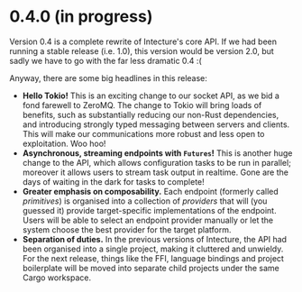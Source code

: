 # 0.4.0 (in progress)

Version 0.4 is a complete rewrite of Intecture's core API. If we had been running a stable release (i.e. 1.0), this version would be version 2.0, but sadly we have to go with the far less dramatic 0.4 :(

Anyway, there are some big headlines in this release:

- **Hello Tokio!** This is an exciting change to our socket API, as we bid a fond farewell to ZeroMQ. The change to Tokio will bring loads of benefits, such as substantially reducing our non-Rust dependencies, and introducing strongly typed messaging between servers and clients. This will make our communications more robust and less open to exploitation. Woo hoo!
- **Asynchronous, streaming endpoints with `Futures`!** This is another huge change to the API, which allows configuration tasks to be run in parallel; moreover it allows users to stream task output in realtime. Gone are the days of waiting in the dark for tasks to complete!
- **Greater emphasis on composability.** Each endpoint (formerly called _primitives_) is organised into a collection of _providers_ that will (you guessed it) provide target-specific implementations of the endpoint. Users will be able to select an endpoint provider manually or let the system choose the best provider for the target platform.
- **Separation of duties.** In the previous versions of Intecture, the API had been organised into a single project, making it cluttered and unwieldy. For the next release, things like the FFI, language bindings and project boilerplate will be moved into separate child projects under the same Cargo workspace.
